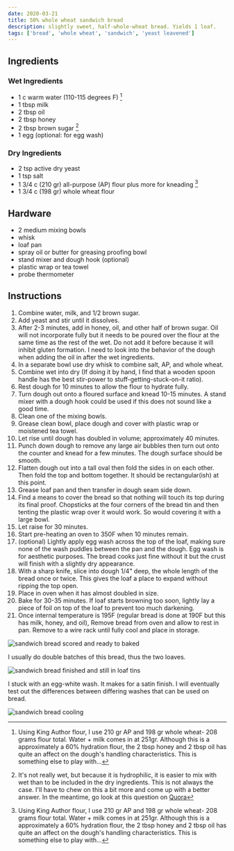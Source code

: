 ```yaml
---
date: 2020-03-21
title: 50% whole wheat sandwich bread
description: slightly sweet, half-whole-wheat bread. Yields 1 loaf.
tags: ['bread', 'whole wheat', 'sandwich', 'yeast leavened']
---
```


## Ingredients

### Wet Ingredients

- 1 c warm water (110-115 degrees F) [^math]
- 1 tbsp milk
- 2 tbsp oil
- 2 tbsp honey
- 2 tbsp brown sugar [^wet?]
- 1 egg (optional: for egg wash)

### Dry Ingredients

- 2 tsp active dry yeast
- 1 tsp salt
- 1 3/4 c (210 gr) all-purpose (AP) flour plus more for kneading [^math]
- 1 3/4 c (198 gr) whole wheat flour

## Hardware

- 2 medium mixing bowls
- whisk
- loaf pan
- spray oil or butter for greasing proofing bowl
- stand mixer and dough hook (optional)
- plastic wrap or tea towel
- probe thermometer

## Instructions

1. Combine water, milk, and 1/2 brown sugar.
2. Add yeast and stir until it dissolves.
3. After 2-3 minutes, add in honey, oil, and other half of brown sugar. Oil will not incorporate fully but it needs to be poured over the flour at the same time as the rest of the wet. Do not add it before because it will inhibit gluten formation. I need to look into the behavior of the dough when adding the oil in after the wet ingredients.
4. In a separate bowl use dry whisk to combine salt, AP, and whole wheat.
5. Combine wet into dry (If doing it by hand, I find that a wooden spoon handle has the best stir-power to stuff-getting-stuck-on-it ratio).
6. Rest dough for 10 minutes to allow the flour to hydrate fully.
7. Turn dough out onto a floured surface and knead 10-15 minutes. A stand mixer with a dough hook could be used if this does not sound like a good time.
8. Clean one of the mixing bowls.
9. Grease clean bowl, place dough and cover with plastic wrap or moistened tea towel.
10. Let rise until dough has doubled in volume; approximately 40 minutes.
11. Punch down dough to remove any large air bubbles then turn out onto the counter and knead for a few minutes. The dough surface should be smooth.
12. Flatten dough out into a tall oval then fold the sides in on each other. Then fold the top and bottom together. It should be rectangular(ish) at this point.
13. Grease loaf pan and then transfer in dough seam side down.
14. Find a means to cover the bread so that nothing will touch its top during its final proof. Chopsticks at the four corners of the bread tin and then tenting the plastic wrap over it would work. So would covering it with a large bowl.
15. Let raise for 30 minutes.
16. Start pre-heating an oven to 350F when 10 minutes remain.
17. (optional) Lightly apply egg wash across the top of the loaf, making sure none of the wash puddles between the pan and the dough. Egg wash is for aesthetic purposes. The bread cooks just fine without it but the crust will finish with a slightly dry appearance.
18. With a sharp knife, slice into dough 1/4" deep, the whole length of the bread once or twice. This gives the loaf a place to expand without ripping the top open.
19. Place in oven when it has almost doubled in size.
20. Bake for 30-35 minutes. If loaf starts browning too soon, lightly lay a piece of foil on top of the loaf to prevent too much darkening.
21. Once internal temperature is 195F (regular bread is done at 190F but this has milk, honey, and oil), Remove bread from oven and allow to rest in pan. Remove to a wire rack until fully cool and place in storage.

![sandwich bread scored and ready to baked](/images/sandwich-bread-prebaked.jpg)

I usually do double batches of this bread, thus the two loaves.

![sandwich bread finished and still in loaf tins](/images/sandwich-bread-baked.jpg)

I stuck with an egg-white wash. It makes for a satin finish. I will eventually test out the differences between differing washes that can be used on bread.

![sandwich bread cooling](/images/sandwich-bread.jpg)

[^wet?]: It's not really wet, but because it is hydrophilic, it is easier to mix with wet than to be included in the dry ingredients. This is not always the case. I'll have to chew on this a bit more and come up with a better answer. In the meantime, go look at this question on [Quora](https://www.quora.com/How-is-sugar-a-wet-ingredient)
[^math]: Using King Author flour, I use 210 gr AP and 198 gr whole wheat- 208 grams flour total. Water + milk comes in at 251gr. Although this is a approximately a 60% hydration flour, the 2 tbsp honey and 2 tbsp oil has quite an affect on the dough's handling characteristics. This is something else to play with...
